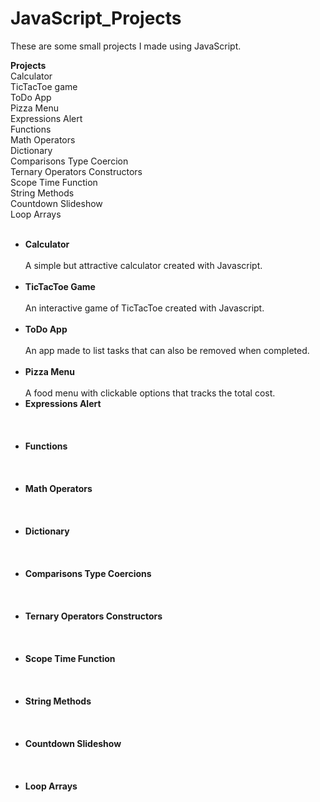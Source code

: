 # JavaScript_Projects

These are some small projects I made using JavaScript.

<b>Projects</b>
<br>
Calculator<br>
TicTacToe game<br>
ToDo App<br>
Pizza Menu<br>
Expressions Alert<br>
Functions<br>
Math Operators<br>
Dictionary<br>
Comparisons Type Coercion<br>
Ternary Operators Constructors<br>
Scope Time Function<br>
String Methods<br>
Countdown Slideshow<br>
Loop Arrays<br>
<br>

<ul>
<li><b>Calculator</b></li>
<br>
A simple but attractive calculator created with Javascript. 
<br>
<br>
<li><b>TicTacToe Game</b></li>
<br>
An interactive game of TicTacToe created with Javascript.
<br>
<br>
<li><b>ToDo App</b></li>
<br>
 An app made to list tasks that can also be removed when completed.
<br>
<br>
<li><b>Pizza Menu</b></li>
<br>
A food menu with clickable options that tracks the total cost.
<br>
<li><b>Expressions Alert</b></li>
<br>

<br>
<br>
<li><b>Functions</b></li>
<br>

<br>
<br>
<li><b>Math Operators</b></li>
<br>
 
<br>
<br>
<li><b>Dictionary</b></li>
<br>
 
<br>
<br>
<li><b>Comparisons Type Coercions</b></li>
<br>
 
<br>
<br>
<li><b>Ternary Operators Constructors</b></li>
<br>
 
<br>
<br>
<li><b>Scope Time Function</b></li>
<br>
 
<br>
<br>
<li><b>String Methods</b></li>
<br>
 
<br>
<br>
<li><b>Countdown Slideshow</b></li>
<br>
 
<br>
<br>
<li><b>Loop Arrays</b></li>
<br>
 
<br>
<br>


